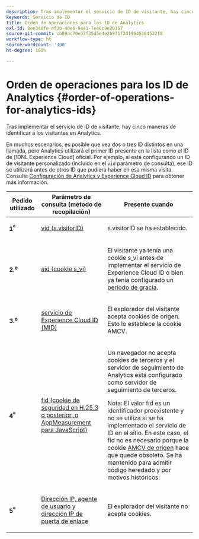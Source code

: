 ```yaml
---
description: Tras implementar el servicio de ID de visitante, hay cinco maneras de identificar a los visitantes en Analytics.
keywords: Servicio de ID
title: Orden de operaciones para los ID de Analytics
exl-id: 8ee340fe-ef3b-40e6-9441-7ee0c9e20357
source-git-commit: cb89ac70e37f35d5e4e2b971f2df9645304522f8
workflow-type: ht
source-wordcount: '300'
ht-degree: 100%

---
```


# Orden de operaciones para los ID de Analytics {#order-of-operations-for-analytics-ids}

Tras implementar el servicio de ID de visitante, hay cinco maneras de identificar a los visitantes en Analytics.

En muchos escenarios, es posible que vea dos o tres ID distintos en una llamada, pero Analytics utilizará el primer ID presente en la lista como el ID de [!DNL Experience Cloud] oficial. Por ejemplo, si está configurando un ID de visitante personalizado (incluido en el `vid` parámetro de consulta), ese ID se utilizará antes de otros ID que pudiera haber en esa misma visita. Consulte [Configuración de Analytics y Experience Cloud ID](../../reference/analytics-reference/analytics-ids.md#concept-f381dd18ee184c6c8e48286937a161d6) para obtener más información.

<table id="table_D267D36451F643D1BB68AF6FEAA6AD1A"> 
 <thead> 
  <tr> 
   <th colname="col1" class="entry"> Pedido utilizado </th> 
   <th colname="col2" class="entry"> Parámetro de consulta (método de recopilación) </th> 
   <th colname="col3" class="entry"> Presente cuando </th> 
  </tr> 
 </thead>
 <tbody> 
  <tr> 
   <td colname="col1"> <p> <b>1<sup>º</sup></b> </p> </td> 
   <td colname="col2"> <p> <a href="https://experienceleague.adobe.com/docs/analytics/implementation/vars/config-vars/visitorid.html?lang=es" format="http" scope="external"> vid (s.visitorID)</a> </p> </td> 
   <td colname="col3"> <p><span class="codeph">s.visitorID</span> se ha establecido. </p> </td> 
  </tr> 
  <tr> 
   <td colname="col1"> <p> <b>2.<sup>o</sup></b> </p> </td> 
   <td colname="col2"> <p> <a href="https://experienceleague.adobe.com/docs/core-services/interface/ec-cookies/cookies-analytics.html?lang=es" format="http" scope="external"> aid (cookie s_vi)</a> </p> </td> 
   <td colname="col3"> <p>El visitante ya tenía una cookie s_vi antes de implementar el servicio de <span class="keyword">Experience Cloud ID</span> o bien ya tenía configurado un <a href="../../reference/analytics-reference/grace-period.md" format="dita" scope="local">período de gracia</a>. </p> </td> 
  </tr> 
  <tr> 
   <td colname="col1"> <p> <b>3.<sup>o</sup></b> </p> </td> 
   <td colname="col2"> <p> <a href="../../introduction/cookies.md#section-7ff7d96d6e4141b08a84a75a63d7814c" format="dita" scope="local"> servicio de Experience Cloud ID (MID) </a> </p> </td> 
   <td colname="col3"> <p>El explorador del visitante acepta cookies de origen. Esto lo establece la cookie AMCV. </p> </td> 
  </tr> 
  <tr> 
   <td colname="col1"> <p> <b>4<sup>º</sup></b> </p> </td> 
   <td colname="col2"> <p> <a href="https://experienceleague.adobe.com/docs/id-service/using/reference/analytics-reference/analytics-ids.html?lang=es" format="http" scope="external"> fid (cookie de seguridad en H.25.3 o posterior, o AppMeasurement para JavaScript)</a> </p> </td> 
   <td colname="col3"> <p>Un navegador no acepta cookies de terceros y el servidor de seguimiento de Analytics está configurado como servidor de seguimiento de terceros. </p> <p> <p>Nota: El valor <span class="codeph">fid</span> es un identificador preexistente y no se utiliza si se ha implementado el servicio de ID en el sitio. En este caso, el <span class="codeph">fid</span> no es necesario porque la cookie <a href="../../introduction/cookies.md" format="dita" scope="local"> AMCV de origen</a> hace que quede obsoleto. Se ha mantenido para admitir código heredado y por motivos históricos. </p> </p> </td> 
  </tr> 
  <tr> 
   <td colname="col1"> <p> <b>5<sup>º</sup></b> </p> </td> 
   <td colname="col2"> <p> <a href="https://experienceleague.adobe.com/docs/analytics/technotes/visitor-identification.html?lang=es" format="http" scope="external"> Dirección IP, agente de usuario y dirección IP de puerta de enlace</a> </p> </td> 
   <td colname="col3"> <p>El explorador del visitante no acepta cookies. </p> </td> 
  </tr> 
 </tbody> 
</table>
